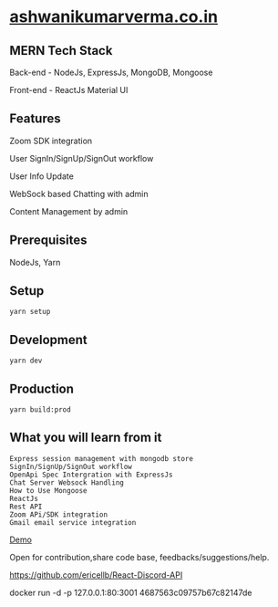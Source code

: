 # [ashwanikumarverma.co.in](http://ashwanikumarverma.co.in/)

## MERN Tech Stack

Back-end - NodeJs, ExpressJs, MongoDB, Mongoose

Front-end - ReactJs Material UI

## Features

Zoom SDK integration

User SignIn/SignUp/SignOut workflow

User Info Update

WebSock based Chatting with admin

Content Management by admin

## Prerequisites

NodeJs, Yarn

## Setup

    yarn setup

## Development

    yarn dev

## Production

    yarn build:prod

## What you will learn from it
    Express session management with mongodb store
    SignIn/SignUp/SignOut workflow
    OpenApi Spec Intergration with ExpressJs
    Chat Server Websock Handling
    How to Use Mongoose
    ReactJs
    Rest API
    Zoom APi/SDK integration
    Gmail email service integration

[Demo](http://ashwanikumarverma.co.in/)

Open for contribution,share code base, feedbacks/suggestions/help.

<https://github.com/ericellb/React-Discord-API>

docker run -d -p 127.0.0.1:80:3001 4687563c09757b67c82147de

